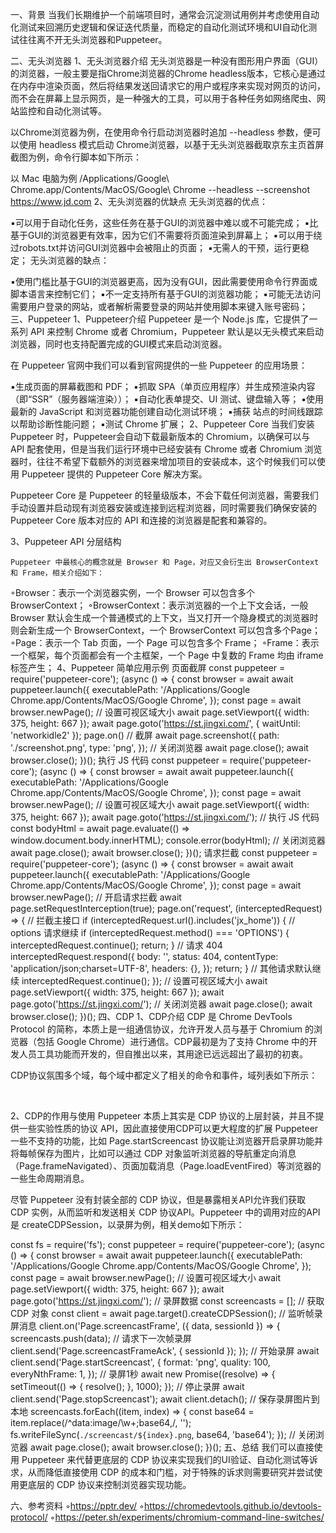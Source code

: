 一、背景
当我们长期维护一个前端项目时，通常会沉淀测试用例并考虑使用自动化测试来回溯历史逻辑和保证迭代质量，而稳定的自动化测试环境和UI自动化测试往往离不开无头浏览器和Puppeteer。

二、无头浏览器
1、无头浏览器介绍
无头浏览器是一种没有图形用户界面（GUI）的浏览器，一般主要是指Chrome浏览器的Chrome headless版本，它核心是通过在内存中渲染页面，然后将结果发送回请求它的用户或程序来实现对网页的访问，而不会在屏幕上显示网页，是一种强大的工具，可以用于各种任务如网络爬虫、网站监控和自动化测试等。

以Chrome浏览器为例，在使用命令行启动浏览器时追加 --headless 参数，便可以使用 headless 模式启动 Chrome浏览器，以基于无头浏览器截取京东主页首屏截图为例，命令行脚本如下所示：

以 Mac 电脑为例
/Applications/Google\ Chrome.app/Contents/MacOS/Google\ Chrome --headless --screenshot https://www.jd.com
2、无头浏览器的优缺点
无头浏览器的优点：

▪可以用于自动化任务，这些任务在基于GUI的浏览器中难以或不可能完成；
▪比基于GUI的浏览器更有效率，因为它们不需要将页面渲染到屏幕上；
▪可以用于绕过robots.txt并访问GUI浏览器中会被阻止的页面；
▪无需人的干预，运行更稳定；
无头浏览器的缺点：

▪使用门槛比基于GUI的浏览器更高，因为没有GUI，因此需要使用命令行界面或脚本语言来控制它们；
▪不一定支持所有基于GUI的浏览器功能；
▪可能无法访问需要用户登录的网站，或者解析需要登录的网站并使用脚本来键入账号密码；
三、Puppeteer
1、Puppeteer介绍
Puppeteer 是一个 Node.js 库，它提供了一系列 API 来控制 Chrome 或者 Chromium，Puppeteer 默认是以无头模式来启动浏览器，同时也支持配置完成的GUI模式来启动浏览器。

在 Puppeteer 官网中我们可以看到官网提供的一些 Puppeteer 的应用场景：

▪生成页面的屏幕截图和 PDF；
▪抓取 SPA（单页应用程序）并生成预渲染内容（即“SSR”（服务器端渲染））；
▪自动化表单提交、UI 测试、键盘输入等；
▪使用最新的 JavaScript 和浏览器功能创建自动化测试环境；
▪捕获 站点的时间线跟踪以帮助诊断性能问题；
▪测试 Chrome 扩展；
2、Puppeteer Core
当我们安装 Puppeteer 时，Puppeteer会自动下载最新版本的 Chromium，以确保可以与 API 配套使用，但是当我们运行环境中已经安装有 Chrome 或者 Chromium 浏览器时，往往不希望下载额外的浏览器来增加项目的安装成本，这个时候我们可以使用 Puppeteer 提供的 Puppeteer Core 解决方案。

Puppeteer Core 是 Puppeteer 的轻量级版本，不会下载任何浏览器，需要我们手动设置并启动现有浏览器安装或连接到远程浏览器，同时需要我们确保安装的 Puppeteer Core 版本对应的 API 和连接的浏览器是配套和兼容的。

3、Puppeteer API 分层结构
﻿﻿﻿

    Puppeteer 中最核心的概念就是 Browser 和 Page，对应又会衍生出 BrowserContext 和 Frame，相关介绍如下：

◦Browser：表示一个浏览器实例，一个 Browser 可以包含多个 BrowserContext；
◦BrowserContext：表示浏览器的一个上下文会话，一般 Browser 默认会生成一个普通模式的上下文，当又打开一个隐身模式的浏览器时则会新生成一个 BrowserContext，一个 BrowserContext 可以包含多个Page；
◦Page：表示一个 Tab 页面，一个 Page 可以包含多个 Frame；
◦Frame：表示一个框架，每个页面都会有一个主框架，一个 Page 中复数的 Frame 均由 iframe 标签产生；
4、Puppeteer 简单应用示例
页面截屏
const puppeteer = require('puppeteer-core');
(async () => {
    const browser = await await puppeteer.launch({
        executablePath: '/Applications/Google Chrome.app/Contents/MacOS/Google Chrome',
    });
    const page = await browser.newPage();
    // 设置可视区域大小
    await page.setViewport({ width: 375, height: 667 });
    await page.goto('https://st.jingxi.com/', {
        waitUntil: 'networkidle2'
    });
    page.on()
    // 截屏
    await page.screenshot({
        path: './screenshot.png',
        type: 'png',
    });
    // 关闭浏览器
    await page.close();
    await browser.close();
})();
执行 JS 代码
const puppeteer = require('puppeteer-core');
(async () => {
    const browser = await await puppeteer.launch({
        executablePath: '/Applications/Google Chrome.app/Contents/MacOS/Google Chrome',
    });
    const page = await browser.newPage();
    // 设置可视区域大小
    await page.setViewport({ width: 375, height: 667 });
    await page.goto('https://st.jingxi.com/');
    // 执行 JS 代码
    const bodyHtml = await page.evaluate(() => window.document.body.innerHTML);
    console.error(bodyHtml);
    // 关闭浏览器
    await page.close();
    await browser.close();
})();
请求拦截
const puppeteer = require('puppeteer-core');
(async () => {
    const browser = await await puppeteer.launch({
        executablePath: '/Applications/Google Chrome.app/Contents/MacOS/Google Chrome',
    });
    const page = await browser.newPage();
    // 开启请求拦截
    await page.setRequestInterception(true);
    page.on('request', (interceptedRequest) => {
        // 拦截主接口
        if (interceptedRequest.url().includes('jx_home')) {
            // options 请求继续
            if (interceptedRequest.method() === 'OPTIONS') {
                interceptedRequest.continue();
                return;
            }
            // 请求 404
            interceptedRequest.respond({
                body: '',
                status: 404,
                contentType: 'application/json;charset=UTF-8',
                headers: {},
            });
            return;
        }
        // 其他请求默认继续
        interceptedRequest.continue();
    });
    // 设置可视区域大小
    await page.setViewport({ width: 375, height: 667 });
    await page.goto('https://st.jingxi.com/');
    // 关闭浏览器
    await page.close();
    await browser.close();
})();
四、CDP
1、CDP介绍
CDP 是 Chrome DevTools Protocol 的简称，本质上是一组通信协议，允许开发人员与基于 Chromium 的浏览器（包括 Google Chrome）进行通信。CDP最初是为了支持 Chrome 中的开发人员工具功能而开发的，但自推出以来，其用途已远远超出了最初的初衷。

CDP协议氛围多个域，每个域中都定义了相关的命令和事件，域列表如下所示：

﻿﻿﻿

2、CDP的作用与使用
Puppeteer 本质上其实是 CDP 协议的上层封装，并且不提供一些实验性质的协议 API，因此直接使用CDP可以更大程度的扩展 Puppeteer 一些不支持的功能，比如 Page.startScreencast 协议能让浏览器开启录屏功能并将每帧保存为图片，比如可以通过 CDP 对象监听浏览器的导航重定向消息（Page.frameNavigated）、页面加载消息（Page.loadEventFired）等浏览器的一些生命周期消息。

尽管 Puppeteer 没有封装全部的 CDP 协议，但是暴露相关API允许我们获取 CDP 实例，从而监听和发送相关 CDP 协议API。Puppeteer 中的调用对应的API是 createCDPSession，以录屏为例，相关demo如下所示：

const fs = require('fs');
const puppeteer = require('puppeteer-core');
(async () => {
    const browser = await await puppeteer.launch({
        executablePath: '/Applications/Google Chrome.app/Contents/MacOS/Google Chrome',
    });
    const page = await browser.newPage();
    // 设置可视区域大小
    await page.setViewport({ width: 375, height: 667 });
    await page.goto('https://st.jingxi.com/');
    // 录屏数据
    const screencasts = [];
    // 获取 CDP 对象
    const client = await page.target().createCDPSession();
    // 监听帧录屏消息
    client.on('Page.screencastFrame', ({ data, sessionId }) => {
        screencasts.push(data);
        // 请求下一次帧录屏
        client.send('Page.screencastFrameAck', { sessionId });
    });
    // 开始录屏
    await client.send('Page.startScreencast', {
        format: 'png',
        quality: 100,
        everyNthFrame: 1,
    });
    // 录屏1秒
    await new Promise((resolve) => { setTimeout(() => { resolve(); }, 1000); });
    // 停止录屏
    await client.send('Page.stopScreencast');
    await client.detach();
    // 保存录屏图片到本地
    screencasts.forEach((item, index) => {
        const base64 = item.replace(/^data:image\/\w+;base64,/, '');
        fs.writeFileSync(`./screencast/${index}.png`, base64, 'base64');
    });
    // 关闭浏览器
    await page.close();
    await browser.close();
})();
五、总结
我们可以直接使用 Puppeteer 来代替更底层的 CDP 协议来实现我们的UI验证、自动化测试等诉求，从而降低直接使用 CDP 的成本和门槛，对于特殊的诉求则需要研究并尝试使用更底层的 CDP 协议来控制浏览器实现功能。

六、参考资料
◦﻿https://pptr.dev/﻿
◦﻿https://chromedevtools.github.io/devtools-protocol/﻿
◦﻿https://peter.sh/experiments/chromium-command-line-switches/